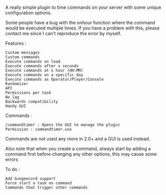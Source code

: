A really simple plugin to time commands on your server with some unique configuration options.

Some people have a bug with the onhour function where the command would be executed multiple times. If you have a problem with this, please contact me since I can't reproduce the error by myself.


Features :

   
    Custom messages
    Custom commands
    Execute commands on load
    Execute commands after x seconds
    Execute commands at x hour (HH:MM)
    Execute commands on a specific day
    Execute commands as Operator/Player/Console
    Randomizer
    API
    Permissions per task
    No lag
    Backwards compatibility
    Handy GUI



Commands :

    /commandtimer : Opens the GUI to manage the plugin
    Permission : commandtimer.use


Commands are not used any more in 2.0+ and a GUI is used instead.

Also note that when you create a command, always start by adding a command first before changing any other options, this may cause some errors


To do :

    Add bungeecord support
    Force start a task on command
    Commands that trigger other commands
   
